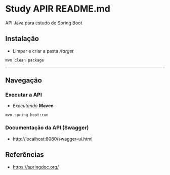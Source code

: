 # Study APIR README.md

API Java para estudo de Spring Boot

## Instalação
* Limpar e criar a pasta */target*
```
mvn clean package
```
---
## Navegação
### Executar a API
* *Executando* **Maven**
```
mvn spring-boot:run
```
### Documentação da API (Swagger)
- http://localhost:8080/swagger-ui.html

## Referências
- https://springdoc.org/